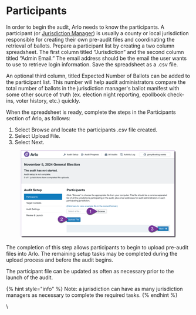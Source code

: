 # Participants

In order to begin the audit, Arlo needs to know the participants. A participant (or [Jurisdiction Manager](../../user-roles.md)) is usually a county or local jurisdiction responsible for creating their own pre-audit files and coordinating the retrieval of ballots. Prepare a participant list by creating a two column spreadsheet. The first column titled “Jurisdiction” and the second column titled “Admin Email.”  The email address should be the email the user wants to use to retrieve login information. Save the spreadsheet as a .csv file.&#x20;

An optional third column, titled Expected Number of Ballots can be added to the participant list. This number will help audit administrators compare the total number of ballots in the jurisdiction manager's ballot manifest with some other source of truth (ex. election night reporting, epollbook check-ins, voter history, etc.) quickly.

When the spreadsheet is ready, complete the steps in the Participants section of Arlo, as follows:

1. Select Browse and locate the participants .csv file created.
2. Select Upload File.
3. Select Next.

<figure><img src="../../.gitbook/assets/image (4) (1).png" alt=""><figcaption></figcaption></figure>

The completion of this step allows participants to begin to upload pre-audit files into Arlo. The remaining setup tasks may be completed during the upload process and before the audit begins.

The participant file can be updated as often as necessary prior to the launch of the audit.

{% hint style="info" %}
Note: a jurisdiction can have as many jurisdiction managers as necessary to complete the required tasks.&#x20;
{% endhint %}

\
